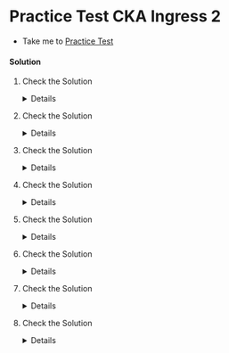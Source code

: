 # Practice Test CKA Ingress 2

- Take me to [Practice Test](https://kodekloud.com/topic/practice-test-cka-ingress-networking-2/)

#### Solution

  1. Check the Solution

     <details>

      ```
      OK
      ```

     </details>

  1. Check the Solution

     <details>

      ```
      kubectl create namespace ingress-nginx
      ```

     </details>

  1. Check the Solution

     <details>

      ```
      kubectl create configmap ingress-nginx-controller --namespace ingress-nginx
      ```

     </details>

  1. Check the Solution

     <details>

      ```
      kubectl create serviceaccount ingress-nginx --namespace ingress-nginx
      kubectl create serviceaccount ingress-nginx-admission --namespace ingress-nginx
      ```

     </details>

  1. Check the Solution

     <details>

      ```
      Ok

      kubectl get roles,rolebindings --namespace ingress-nginx
      ```

     </details>

  1. Check the Solution

     <details>

     Fix the issues

     ```
     vi /root/ingress-controller.yaml
     ```

     There is a `Deployment` and a `Service` in this file, There are issues with each.

     1. The `namespace` of the deployment is incorrect.
     1. indentation error at line 74 (use `:set nu` in vi to turn on line numbers)
     1. `name` of the service is incorrect
     1. `nodeport` on service is incorrect case. Should be `nodePort`

      ```yaml
      apiVersion: apps/v1
      kind: Deployment
      metadata:
        labels:
          app.kubernetes.io/component: controller
          app.kubernetes.io/instance: ingress-nginx
          app.kubernetes.io/managed-by: Helm
          app.kubernetes.io/name: ingress-nginx
          app.kubernetes.io/part-of: ingress-nginx
          app.kubernetes.io/version: 1.1.2
          helm.sh/chart: ingress-nginx-4.0.18
        name: ingress-nginx-controller
        namespace: ingress-nginx
      spec:
        minReadySeconds: 0
        revisionHistoryLimit: 10
        selector:
          matchLabels:
            app.kubernetes.io/component: controller
            app.kubernetes.io/instance: ingress-nginx
            app.kubernetes.io/name: ingress-nginx
        template:
          metadata:
            labels:
              app.kubernetes.io/component: controller
              app.kubernetes.io/instance: ingress-nginx
              app.kubernetes.io/name: ingress-nginx
          spec:
            containers:
            - args:
              - /nginx-ingress-controller
              - --publish-service=$(POD_NAMESPACE)/ingress-nginx-controller
              - --election-id=ingress-controller-leader
              - --watch-ingress-without-class=true
              - --default-backend-service=app-space/default-http-backend
              - --controller-class=k8s.io/ingress-nginx
              - --ingress-class=nginx
              - --configmap=$(POD_NAMESPACE)/ingress-nginx-controller
              - --validating-webhook=:8443
              - --validating-webhook-certificate=/usr/local/certificates/cert
              - --validating-webhook-key=/usr/local/certificates/key
              env:
              - name: POD_NAME
                valueFrom:
                  fieldRef:
                    fieldPath: metadata.name
              - name: POD_NAMESPACE
                valueFrom:
                  fieldRef:
                    fieldPath: metadata.namespace
              - name: LD_PRELOAD
                value: /usr/local/lib/libmimalloc.so
              image: registry.k8s.io/ingress-nginx/controller:v1.1.2@sha256:28b11ce69e57843de44e3db6413e98d09de0f6688e33d4bd384002a44f78405c
              imagePullPolicy: IfNotPresent
              lifecycle:
                preStop:
                  exec:
                    command:
                    - /wait-shutdown
              livenessProbe:
                failureThreshold: 5
                httpGet:
                  path: /healthz
                  port: 10254
                  scheme: HTTP
                initialDelaySeconds: 10
                periodSeconds: 10
                successThreshold: 1
                timeoutSeconds: 1
              name: controller
              ports:
              - name: http
                containerPort: 80
                protocol: TCP
              - containerPort: 443
                name: https
                protocol: TCP
              - containerPort: 8443
                name: webhook
                protocol: TCP
              readinessProbe:
                failureThreshold: 3
                httpGet:
                  path: /healthz
                  port: 10254
                  scheme: HTTP
                initialDelaySeconds: 10
                periodSeconds: 10
                successThreshold: 1
                timeoutSeconds: 1
              resources:
                requests:
                  cpu: 100m
                  memory: 90Mi
              securityContext:
                allowPrivilegeEscalation: true
                capabilities:
                  add:
                  - NET_BIND_SERVICE
                  drop:
                  - ALL
                runAsUser: 101
              volumeMounts:
              - mountPath: /usr/local/certificates/
                name: webhook-cert
                readOnly: true
            dnsPolicy: ClusterFirst
            nodeSelector:
              kubernetes.io/os: linux
            serviceAccountName: ingress-nginx
            terminationGracePeriodSeconds: 300
            volumes:
            - name: webhook-cert
              secret:
                secretName: ingress-nginx-admission

      ---

      apiVersion: v1
      kind: Service
      metadata:
        creationTimestamp: null
        labels:
          app.kubernetes.io/component: controller
          app.kubernetes.io/instance: ingress-nginx
          app.kubernetes.io/managed-by: Helm
          app.kubernetes.io/name: ingress-nginx
          app.kubernetes.io/part-of: ingress-nginx
          app.kubernetes.io/version: 1.1.2
          helm.sh/chart: ingress-nginx-4.0.18
        name: ingress-nginx-controller
        namespace: ingress-nginx
      spec:
        ports:
        - port: 80
          protocol: TCP
          targetPort: 80
          nodePort: 30080
        selector:
          app.kubernetes.io/component: controller
          app.kubernetes.io/instance: ingress-nginx
          app.kubernetes.io/name: ingress-nginx
        type: NodePort      
        ```

     </details>
  
  1. Check the Solution

     <details>

      ```yaml
      apiVersion: networking.k8s.io/v1
      kind: Ingress
      metadata:
        name: ingress-wear-watch
        namespace: app-space
        annotations:
          nginx.ingress.kubernetes.io/rewrite-target: /
          nginx.ingress.kubernetes.io/ssl-redirect: "false"
      spec:
        rules:
        - http:
            paths:
            - path: /wear
              pathType: Prefix
              backend:
                service:
                name: wear-service
                port: 
                  number: 8080
            - path: /watch
              pathType: Prefix
              backend:
                service:
                name: video-service
                port:
                  number: 8080
      ```

     </details>

  1. Check the Solution

     <details>

      Press the `Ingress` button above the terminal pane.
      In the browser tab that opens, try appending `/wear` or `/watch` after `labs.kodekloud.com` in the browser address bar.

     </details>
